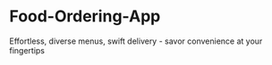 # Food-Ordering-App
Effortless, diverse menus, swift delivery - savor convenience at your fingertips
